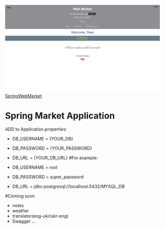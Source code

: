 ![](SpHW8.png)
[SpringWebMarket](https://spring-webmarket.herokuapp.com)

[//]: # ([]&#40;WebMarket.png&#41;)

# Spring Market Application

ADD to Application.properties:

- DB_USERNAME = {YOUR_DB}

- DB_PASSWORD = {YOUR_PASSWORD}

- DB_URL = {YOUR_DB_URL}
#For example:

* DB_USERNAME = root

* DB_PASSWORD = super_password

* DB_URL = jdbc:postgresql://localhost:5432/MYSQL_DB


[comment]: <README.md> (before the start of application you have to add environment variables:)

[comment]: </README.md> (  DB_USERNAME - prod)

[comment]: </README.md> (  DB_PASSWORD - password of user)

[comment]: </README.md> (  DB_URL - database URL)

[comment]: </README.md> (for example:)

[comment]: </README.md> (  export DB_USERNAME=prod)

[comment]: </README.md> (  export DB_PASSWORD=super_password)

[comment]: </README.md> (  export DB_URL=jdbc:postgresql://localhost:5432/postgres)

#Coming soon

- notes
- weather
- translator(eng-ukr/ukr-eng)
- Swagger
...
